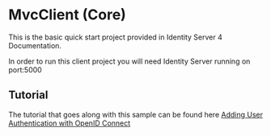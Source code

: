 ﻿# MvcClient (Core)
This is the basic quick start project provided in Identity Server 4 Documentation.

In order to run this client project you will need Identity Server running on port:5000

## Tutorial

The tutorial that goes along with this sample can be found here [Adding User Authentication with OpenID Connect](http://docs.identityserver.io/en/release/quickstarts/3_interactive_login.html)
